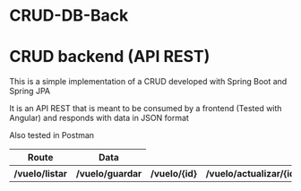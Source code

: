 # CRUD-DB-Back
<h1>CRUD backend (API REST)</h1>
<p>This is a simple implementation of a CRUD developed with Spring Boot and Spring JPA</p>
<p>It is an API REST that is meant to be consumed by a frontend (Tested with Angular) and responds with data in JSON format</p>
<p>Also tested in Postman</p>
<table>
  <thead>
    <th>Route</th>
    <th>Data</th>
  </thead>
  <tbody>
    <th>/vuelo/listar</th>
    <th>/vuelo/guardar</th>
    <th>/vuelo/{id}</th>
    <th>/vuelo/actualizar/{id}</th>
    <th>/vuelo/eliminar/{id}</th>
  </tbody>
</table>

